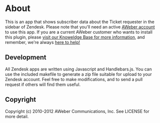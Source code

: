 About
=====
This is an app that shows subscriber data about the Ticket requester in the sidebar of Zendesk. Please note that you'll need an active <a href="https://www.aweber.com">AWeber account</a> to use this app.
If you are a current AWeber customer who wants to install this plugin, please <a href="https://help.aweber.com/entries/21911321-How-Do-I-Integrate-Zendesk-with-AWeber-">visit our Knoweldge Base for more information</a>, and remember, we're always <a href="https://www.aweber.com/contact-us.htm">here to help!</a>

Development
-----------
All Zendesk apps are written using Javascript and Handlebars.js.  You can use the included makefile to generate a zip file suitable for upload to your Zendesk account.  Feel free to make modifications, and to send a pull request if others will find them useful.

Copyright
---------
Copyright (c) 2010-2012 AWeber Communications, Inc. See LICENSE for more detail.
